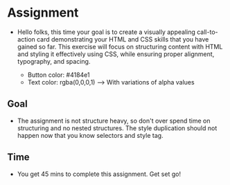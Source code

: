# Assignment

- Hello folks, this time your goal is to create a visually appealing call-to-action card demonstrating your HTML and CSS skills that you have gained so far. This exercise will focus on structuring content with HTML and styling it effectively using CSS, while ensuring proper alignment, typography, and spacing.

  - Button color: #4184e1
  - Text color: rgba(0,0,0,1) --> With variations of alpha values
  
## Goal
- The assignment is not structure heavy, so don't over spend time on structuring and no nested structures. The style duplication should not happen now that you know selectors and style tag. 

## Time
- You get 45 mins to complete this assignment. Get set go!
